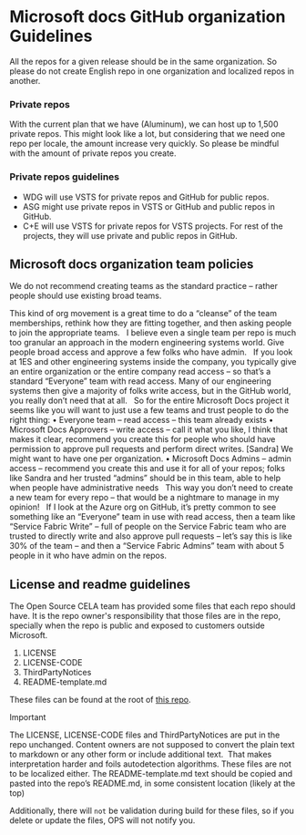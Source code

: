 # Microsoft docs GitHub organization Guidelines
All the repos for a given release should be in the same organization. So please do not create English repo in one organization and localized repos in another. 

### Private repos
With the current plan that we have (Aluminum), we can host up to 1,500 private repos. This might look like a lot, but considering that we need one repo per locale, the amount increase very quickly. So please be mindful with the amount of private repos you create.

### Private repos guidelines

* WDG will use VSTS for private repos and GitHub for public repos.
* ASG might use private repos in VSTS or GitHub and public repos in GitHub.
* C+E will use VSTS for private repos for VSTS projects. For rest of the projects, they will use private and public repos in GitHub.

## Microsoft docs organization team policies
We do not recommend creating teams as the standard practice – rather people should use existing broad teams. 

This kind of org movement is a great time to do a “cleanse” of the team memberships, rethink how they are fitting together, and then asking people to join the appropriate teams.
 
I believe even a single team per repo is much too granular an approach in the modern engineering systems world. Give people broad access and approve a few folks who have admin.
 
If you look at 1ES and other engineering systems inside the company, you typically give an entire organization or the entire company read access – so that’s a standard “Everyone” team with read access. Many of our engineering systems then give a majority of folks write access, but in the GitHub world, you really don’t need that at all.
 
So for the entire Microsoft Docs project it seems like you will want to just use a few teams and trust people to do the right thing:
	• Everyone team – read access – this team already exists
	• Microsoft Docs Approvers – write access – call it what you like, I think that makes it clear, recommend you create this for people who should have permission to approve pull requests and perform direct writes. [Sandra] We might want to have one per organization.
	• Microsoft Docs Admins – admin access – recommend you create this and use it for all of your repos; folks like Sandra and her trusted “admins” should be in this team, able to help when people have administrative needs
 
This way you don’t need to create a new team for every repo – that would be a nightmare to manage in my opinion!
 
If I look at the Azure org on GitHub, it’s pretty common to see something like an “Everyone” team in use with read access, then a team like “Service Fabric Write” – full of people on the Service Fabric team who are trusted to directly write and also approve pull requests – let’s say this is like 30% of the team – and then a “Service Fabric Admins” team with about 5 people in it who have admin on the repos.

## License and readme guidelines
The Open Source CELA team has provided some files that each repo should have. It is the repo owner's responsibility that those files are in the repo, specially when the repo is public and exposed to customers outside Microsoft.

1. LICENSE
2. LICENSE-CODE
3. ThirdPartyNotices
4. README-template.md

These files can be found at the root of [this repo](https://github.com/Microsoft/openpublishing-docs/).

> [!IMPORTANT]
> The LICENSE, LICENSE-CODE files and ThirdPartyNotices are put in the repo unchanged. Content owners are not supposed to convert the plain text to markdown or any other form or include additional text.  That makes interpretation harder and foils autodetection algorithms. These files are not to be localized either.
> The README-template.md text should be copied and pasted into the repo’s README.md, in some consistent location (likely at the top)

Additionally, there will `not` be validation during build for these files, so if you delete or update the files, OPS will not notify you. 

